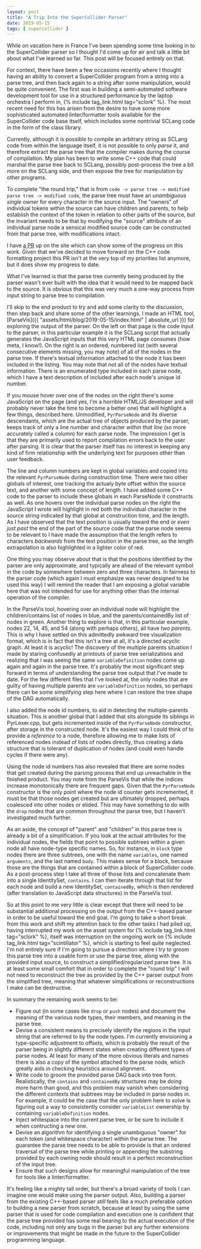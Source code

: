 ```yaml
---
layout: post
title: "A Trip Into the SuperCollider Parser"
date: 2019-05-15
tags: [ supercollider ]
---
```


While on vacation here in France I've been spending some time looking in to the SuperCollider parser so I thought I'd
come up for air and talk a little bit about what I've learned so far. This post will be focused entirely on that.

For context, there have been a few occasions recently where I thought having an ability to convert a SuperCollider
program from a string into a parse tree, and then back again to a string after some manipulation, would be quite
convenient. The first was in building a semi-automated software development tool for use in a structured performance
by the laptop orchestra I perform in, {% include tag_link.html tag="sclork" %}. The most recent need for this has arisen
from the desire to have some more sophisticated automated linter/formatter tools available for the SuperCollider code
base itself, which includes some nontrivial SCLang code in the form of the class library.

Currently, although it is possible to compile an arbitrary string as SCLang code from within the language itself, it is
not possible to only *parse* it, and therefore extract the parse tree that the compiler makes during the course of
compilation. My plan has been to write some C++ code that could marshal the parse tree back to SCLang, possibly
post-process the tree a bit more on the SCLang side, and then expose the tree for manipulation by other programs.

To complete "the round trip," that is from ```code -> parse tree -> modified parse tree -> modified code```, the
parse tree must have an *unambiguous single owner* for every character in the source input. The "owners" of individual
tokens within the source can have children and parents, to help establish the context of the token in relation to other
parts of the source, but the invariant needs to be that by modifying the "source" attribute of an individual parse node
a sensical modified source code can be constructed from that parse tree, with modifications intact.

I have [a PR](https://github.com/supercollider/supercollider/pull/4402) up on the site which can show some of the
progress on this work. Given that we've decided to move forward on the C++ code formatting project this PR isn't at the
very top of my priorities list anymore, but it does show my progress to date.

What I've learned is that the parse tree currently being produced by the parser wasn't ever built with the idea that it
would need to be mapped back to the source. It is obvious that this was very much a one-way process from input string
to parse tree to compilation.

I'll skip to the end product to try and add some clarity to the discussion, then step back and share some of the other
learnings. I made an HTML tool, [ParseVis]({{ "assets/html/blog/2019-05-15/index.html" | absolute_url }}) for exploring
the output of the parser. On the left on that page is the code input to the parser, in this particular example it is the
SCLang script that actually generates the JavaScript inputs that this very HTML page consumes (how meta, I know!).
On the right is an ordered, numbered list (with several consecutive elements missing, you may note) of all of the nodes
in the parse tree. If there's textual information attached to the node it has been included in the listing. You may
note that not all of the nodes have textual information. There is an enumerated type included in each parse node, which
I have a text description of included after each node's unique id number.

If you mouse hover over one of the nodes on the right there's some JavaScript on the page (and yes, I'm a horrible
HTML/JS developer and will probably never take the time to become a better one) that will highlight a few things,
described here. Unmodified, ```PyrParseNode``` and its diverse descendants, which are the actual tree of objects
produced by the parser, keeps track of only a line number and character *within that line* (so more accurately called a
column) for each parse node. The impression I get is that they are primarily used to report compilation errors back to
the user after parsing. It is clear that the parser itself has no interest in keeping any kind of firm relationship with
the underlying text for purposes other than user feedback.

The line and column numbers are kept in global variables and copied into the relevant ```PyrParseNode``` during
construction time. There were two other globals of interest, one tracking the actualy byte offset within the source
text, and another with some concept of length. I have added some C++ code to the parser to include these globals in each
ParseNode it constructs as well. As one hovers over the individual parse nodes on the right the JavaScript I wrote will
highlight in red both the individual character in the source string indicated by that global at construction time, and
the length. As I have observed that the text position is usually toward the end *or even just past* the end of the part
of the source code that the parse node seems to be relevant to I have made the assumption that the length refers to
characters *backwards* from the text position in the parse tree, so the length extrapolation is also highlighted in a
lighter color of red.

One thing you may observe about that is that the positions identified by the parser are only approximate, and typically
are ahead of the relevant symbol in the code by somewhere between zero and three characters. In fairness to the parser
code (which again I must emphasize was never designed to be used this way) I will remind the reader that I am exposing
a global variable here that was not intended for use for anything other than the internal operation of the compiler.

In the ParseVis tool, hovering over an individual node will highlight the children/contains list of nodes in blue, and
the parents/containedBy list of nodes in green. Another thing to explore is that, in this particular example, nodes 22,
14, 45, and 54 (along with perhaps others), all have *two parents*. This is why I have settled on this admittedly
awkward tree visualization format, which is in fact that this isn't a tree at all, it's a directed acyclic graph. At
least it is acyclic! The discovery of the multiple parents situation I made by staring confusedly at printouts of parse
tree serializations and realizing that I was seeing the same ```variableDefinition``` nodes come up again and again in
the parse tree. It's probably the most significant step forward in terms of understanding the parse tree output that
I've made to date. For the few different files that I've looked at, the only nodes that are guilty of having multiple
parents are ```variableDefinition``` nodes, so perhaps there can be some simplifying step here where I can restore the
tree shape of the DAG automatically.

I also added the node id numbers, to aid in detecting the multiple-parents situation. This is another global that I
added that sits alongside its siblings in PyrLexer.cpp, but gets incremented inside of the ```PyrParseNode```
constructor, after storage in the constructed node. It's the easiest way I could think of to provide a *reference* to
a node, therefore allowing me to make lists of referenced nodes instead of lists of nodes directly, thus creating a
data structure that is tolerant of duplication of nodes (and could even handle cycles if there were any).

Using the node id numbers has also revealed that there are some nodes that get created during the parsing process that
end up unreachable in the finished product. You may note from the ParseVis that while the indices increase monotonically
there are frequent gaps. Given that the ```PyrParseNode``` constructor is the only point where the node id counter gets
incremented, it must be that those nodes get created but are ultimately dropped, perhaps coalesced into other nodes or
elided. This may have something to do with the ```drop``` nodes that are common throughout the parse tree, but I haven't
investigated much further.

As an aside, the concept of "parent" and "children" in this parse tree is already a bit of a simplification. If you look
at the actual attributes for the individual nodes, the fields that point to possible subtrees within a given node all
have node-type specific names. So, for instance, in ```block``` type nodes there are three subtrees, one with the name
```variables```, one named ```arguments```, and the last named ```body```. This makes sense for a block, because those
are the things that are contained within a block of SuperCollider code. As a post-process step I take all three of those
lists and concatenate them into a single IdentitySet, ```contains```. I can then iterate through that list for each node
and build a new IdentitySet, ```containedBy```, which is then rendered (after translation to JavaScript data structures)
in the ParseVis tool.

So at this point to me very little is clear except that there will need to be substantial additional processing on the
output from the C++-based parser in order to be useful toward the end goal. I'm going to take a short break from this
work and shift my attention back to the other tasks I had piled up, having interrupted my work on the asset system for
{% include tag_link.html tag="sclork" %}, itself was interruption on the ongoing work on
{% include tag_link.html tag="scintillator" %}, which is starting to feel quite neglected. I'm not entirely sure if
I'm going to pursue a direction where I try to groom this parse tree into a usable form or use the parse tree, along
with the provided input source, to construct a simplified/regularized parse tree. It is at least some small comfort
that in order to complete the "round trip" I will not need to reconstruct the tree as provided by the C++ parser output
from the simplified tree, meaning that whatever simplifications or reconstructions I make can be destructive.

In summary the remaining work seems to be:

  * Figure out (in some cases like ```drop``` or ```push``` nodes) and document the meaning of the various node types,
    their members, and meaning in the parse tree.
  * Devise a consistent means to precisely identify the regions in the input string that are referred to by the node
    types. I'm currently envisioning a type-specific adjustment to offsets, which is probably the result of the parser
    being in slightly different states when creating different types of parse nodes. At least for many of the more
    obvious literals and names there is also a copy of the symbol attached to the parse node, which greatly aids in
    checking heuristics around alignment.
  * Write code to groom the provided parse DAG back into tree form. Realistically, the ```contains``` and
    ```containedBy``` structures may be doing more harm than good, and this problem may vanish when considering the
    different contexts that subtrees may be included in parse nodes in. For example, it could be the case that the only
    problem here to solve is figuring out a way to consistently consider ```variableList``` ownership by containing
    ```variableDefinition``` nodes.
  * Inject whitespace into the current parse tree, or be sure to include it when contructing a new one.
  * Devise an algorithm for identifying a single unambiguous "owner" for each token (and whitespace character) within
    the parse tree. The guarantee the parse tree needs to be able to provide is that an ordered traversal of the parse
    tree while printing or appending the substring provided by each owning node should result in a perfect
    reconstruction of the input tree.
  * Ensure that such designs allow for meaningful manipulation of the tree for tools like a linter/formatter.

It's feeling like a mighty tall order, but there's a broad variety of tools I can imagine one would make using the
parser output. Also, building a parser from the existing C++-based parser *still* feels like a much preferable option to
building a new parser from scratch, because at least by using the same parser that is used for code compilation and
execution one is confident that the parse tree provided has some real bearing to the actual execution of the code,
including not only any bugs in the parser but any further extensions or improvements that might be made in the future
to the SuperCollider programming language.

